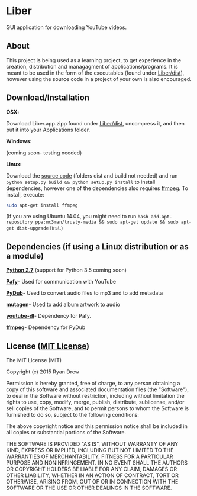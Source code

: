# Liber
GUI application for downloading YouTube videos.  

## About

This project is being used as a learning project, to get experience in the creation, distribution and managagment of applications/programs. 
It is meant to be used in the form of the executables (found under [Liber/dist](https://github.com/DevelopForLizardz/Liber/blob/master/Liber/dist)), however using the source code in a project of your own is also encouraged.

## Download/Installation

**OSX:**

Download Liber.app.zipp found under [Liber/dist](https://github.com/DevelopForLizardz/Liber/blob/master/Liber/dist), uncompress it, and then put it into your Applications folder.

**Windows:**

(coming soon- testing needed)

**Linux:**

Download the [source code](https://github.com/DevelopForLizardz/Liber/tree/master/Liber) (folders dist and build not needed) and run ```python setup.py build && python setup.py install``` to install dependencies, however one of the dependencies also requires [ffmpeg](http://www.ffmpeg.org). To install, execute:

```bash
sudo apt-get install ffmpeg
```

(If you are using Ubuntu 14.04, you might need to run ```bash add-apt-repository ppa:mc3man/trusty-media && sudo apt-get update && sudo apt-get dist-upgrade``` first.)

## Dependencies (if using a Linux distribution or as a module)

[**Python 2.7**](http://python.org) (support for Python 3.5 coming soon)

[**Pafy**](http://np1.github.io/pafy/)- Used for communication with YouTube

[**PyDub**](https://github.com/jiaaro/pydub)- Used to convert audio files to mp3 and to add metadata

[**mutagen**](https://bitbucket.org/lazka/mutagen)- Used to add album artwork to audio

[**youtube-dl**](http://rg3.github.io/youtube-dl/)- Dependency for Pafy.

[**ffmpeg**](http://www.ffmpeg.org)- Dependency for PyDub

## License ([MIT License](http://opensource.org/licenses/mit-license.php))

The MIT License (MIT)

Copyright (c) 2015 Ryan Drew

Permission is hereby granted, free of charge, to any person obtaining a copy
of this software and associated documentation files (the "Software"), to deal
in the Software without restriction, including without limitation the rights
to use, copy, modify, merge, publish, distribute, sublicense, and/or sell
copies of the Software, and to permit persons to whom the Software is
furnished to do so, subject to the following conditions:

The above copyright notice and this permission notice shall be included in all
copies or substantial portions of the Software.

THE SOFTWARE IS PROVIDED "AS IS", WITHOUT WARRANTY OF ANY KIND, EXPRESS OR
IMPLIED, INCLUDING BUT NOT LIMITED TO THE WARRANTIES OF MERCHANTABILITY,
FITNESS FOR A PARTICULAR PURPOSE AND NONINFRINGEMENT. IN NO EVENT SHALL THE
AUTHORS OR COPYRIGHT HOLDERS BE LIABLE FOR ANY CLAIM, DAMAGES OR OTHER
LIABILITY, WHETHER IN AN ACTION OF CONTRACT, TORT OR OTHERWISE, ARISING FROM,
OUT OF OR IN CONNECTION WITH THE SOFTWARE OR THE USE OR OTHER DEALINGS IN THE
SOFTWARE.
